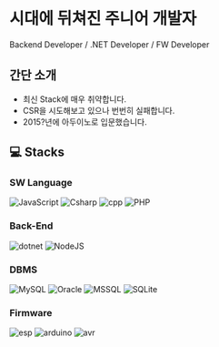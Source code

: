 # 시대에 뒤쳐진 주니어 개발자
Backend Developer / .NET Developer / FW Developer


## 간단 소개
- 최신 Stack에 매우 취약합니다.
- CSR을 시도해보고 있으나 번번히 실패합니다.
- 2015?년에 아두이노로 입문했습니다.


## :computer: Stacks
### SW Language

![JavaScript](https://img.shields.io/badge/JavaScript-F7DF1E?&style=for-the-badge&logo=JavaScript&logoColor=black)
![Csharp](https://custom-icon-badges.demolab.com/badge/C%23-239120?style=for-the-badge&logo=cshrp)
![cpp](https://img.shields.io/badge/C%2B%2B-00599C?style=for-the-badge&logo=C%2B%2B)
![PHP](https://img.shields.io/badge/php-%23777BB4?style=for-the-badge&logo=php&logoColor=white)

### Back-End
![dotnet](https://img.shields.io/badge/dotnet-512BD4?style=for-the-badge&logo=.NET)
![NodeJS](https://img.shields.io/badge/Node.js-6DA55F?style=for-the-badge&logo=node.js&logoColor=white)

### DBMS
![MySQL](https://img.shields.io/badge/MySQL-4479A1?style=for-the-badge&logo=mysql&logoColor=white)
![Oracle](https://custom-icon-badges.demolab.com/badge/Oracle-F80000?style=for-the-badge&logo=oracle&logoColor=white)
![MSSQL](https://img.shields.io/badge/MSSQL-CC2927?style=for-the-badge&logo=mssql)
![SQLite](https://img.shields.io/badge/SQLite-%2307405e?style=for-the-badge&logo=sqlite&logoColor=white)

### Firmware
![esp](https://img.shields.io/badge/espressif-E7352C?style=for-the-badge&logo=espressif&logoColor=white)
![arduino](https://img.shields.io/badge/arduino-00878F?style=for-the-badge&logo=arduino&logoColor=white)
![avr](https://img.shields.io/badge/AVR-EF2421?style=for-the-badge&logo=microchip&logoColor=white)
